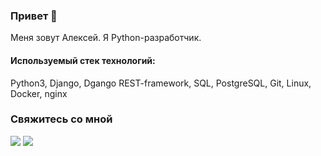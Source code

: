 ### Привет 👋

Меня зовут Алексей. Я Python-разработчик.

#### Используемый стек технологий:

Python3, Django, Dgango REST-framework, SQL, PostgreSQL, Git, Linux, Docker, nginx

### Свяжитесь со мной
<a href="http://t.me/alxshvalev/"><img src="https://img.shields.io/badge/Telegram-gray"></a>
<a href="shvalevalx@gmail.com"><img src="https://img.shields.io/badge/E-mail-gray"></a>

  
<!--
**AlxShvalev/AlxShvalev** is a ✨ _special_ ✨ repository because its `README.md` (this file) appears on your GitHub profile.

Here are some ideas to get you started:

- 🔭 I’m currently working on ...
- 🌱 I’m currently learning ...
- 👯 I’m looking to collaborate on ...
- 🤔 I’m looking for help with ...
- 💬 Ask me about ...
- 📫 How to reach me: ...
- 😄 Pronouns: ...
- ⚡ Fun fact: ...
-->
